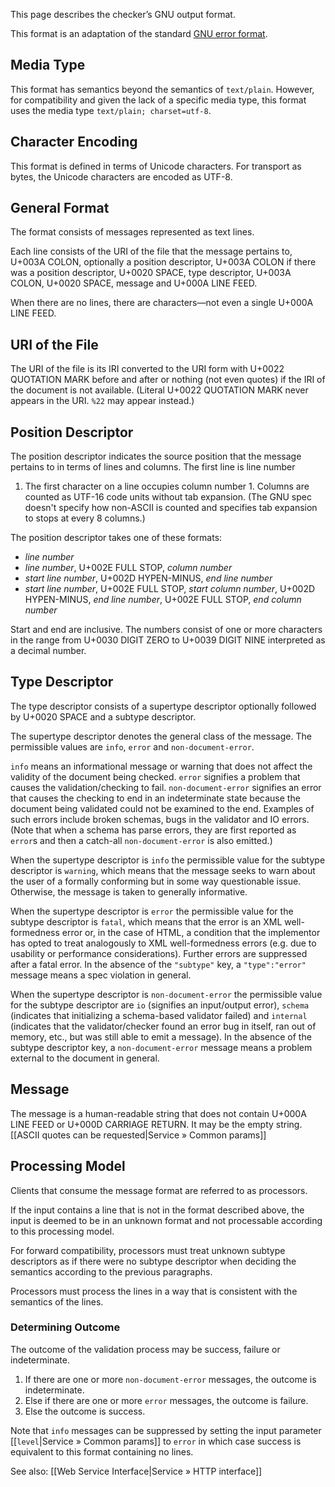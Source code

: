 This page describes the checker’s GNU output format.

This format is an adaptation of the standard
[GNU error format](https://www.gnu.org/prep/standards/standards.html#Errors).

## Media Type

This format has semantics beyond the semantics of `text/plain`. However,
for compatibility and given the lack of a specific media type, this
format uses the media type `text/plain; charset=utf-8`.

## Character Encoding

This format is defined in terms of Unicode characters. For transport as
bytes, the Unicode characters are encoded as UTF-8.

## General Format

The format consists of messages represented as text lines.

Each line consists of the URI of the file that the message pertains to,
U+003A COLON, optionally a position descriptor, U+003A COLON if there
was a position descriptor, U+0020 SPACE, type descriptor, U+003A COLON,
U+0020 SPACE, message and U+000A LINE FEED.

When there are no lines, there are characters—not even a single U+000A
LINE FEED.

## URI of the File

The URI of the file is its IRI converted to the URI form with U+0022
QUOTATION MARK before and after or nothing (not even quotes) if the IRI
of the document is not available. (Literal U+0022 QUOTATION MARK never
appears in the URI. `%22` may appear instead.)

## Position Descriptor

The position descriptor indicates the source position that the message
pertains to in terms of lines and columns. The first line is line number
1. The first character on a line occupies column number 1. Columns are
counted as UTF-16 code units without tab expansion. (The GNU spec
doesn't specify how non-ASCII is counted and specifies tab expansion to
stops at every 8 columns.)

The position descriptor takes one of these formats:

-   *line number*
-   *line number*, U+002E FULL STOP, *column number*
-   *start line number*, U+002D HYPEN-MINUS, *end line number*
-   *start line number*, U+002E FULL STOP, *start column number*, U+002D
    HYPEN-MINUS, *end line number*, U+002E FULL STOP, *end column
    number*

Start and end are inclusive. The numbers consist of one or more
characters in the range from U+0030 DIGIT ZERO to U+0039 DIGIT NINE
interpreted as a decimal number.

## Type Descriptor

The type descriptor consists of a supertype descriptor optionally
followed by U+0020 SPACE and a subtype descriptor.

The supertype descriptor denotes the general class of the message. The
permissible values are `info`, `error` and `non-document-error`.

`info` means an informational message or warning that does not affect
the validity of the document being checked. `error` signifies a problem
that causes the validation/checking to fail. `non-document-error`
signifies an error that causes the checking to end in an indeterminate
state because the document being validated could not be examined to the
end. Examples of such errors include broken schemas, bugs in the
validator and IO errors. (Note that when a schema has parse errors, they
are first reported as `error`s and then a catch-all `non-document-error`
is also emitted.)

When the supertype descriptor is `info` the permissible value for the
subtype descriptor is `warning`, which means that the message seeks to
warn about the user of a formally conforming but in some way
questionable issue. Otherwise, the message is taken to generally
informative.

When the supertype descriptor is `error` the permissible value for the
subtype descriptor is `fatal`, which means that the error is an XML
well-formedness error or, in the case of HTML, a condition that the
implementor has opted to treat analogously to XML well-formedness errors
(e.g. due to usability or performance considerations). Further errors
are suppressed after a fatal error. In the absence of the `"subtype"`
key, a `"type":"error"` message means a spec violation in general.

When the supertype descriptor is `non-document-error` the permissible
value for the subtype descriptor are `io` (signifies an input/output
error), `schema` (indicates that initializing a schema-based validator
failed) and `internal` (indicates that the validator/checker found an
error bug in itself, ran out of memory, etc., but was still able to emit
a message). In the absence of the subtype descriptor key, a
`non-document-error` message means a problem external to the document in
general.

## Message

The message is a human-readable string that does not contain U+000A LINE
FEED or U+000D CARRIAGE RETURN. It may be the empty string.
[[ASCII quotes can be requested|Service » Common params]]

## Processing Model

Clients that consume the message format are referred to as processors.

If the input contains a line that is not in the format described above,
the input is deemed to be in an unknown format and not processable
according to this processing model.

For forward compatibility, processors must treat unknown subtype
descriptors as if there were no subtype descriptor when deciding the
semantics according to the previous paragraphs.

Processors must process the lines in a way that is consistent with the
semantics of the lines.

### Determining Outcome

The outcome of the validation process may be success, failure or
indeterminate.

1.  If there are one or more `non-document-error` messages, the outcome
    is indeterminate.
2.  Else if there are one or more `error` messages, the outcome is
    failure.
3.  Else the outcome is success.

Note that `info` messages can be suppressed by setting the input
parameter [[`level`|Service » Common params]] to `error`
in which case success is equivalent to this format containing no lines.

See also: [[Web Service Interface|Service » HTTP interface]]